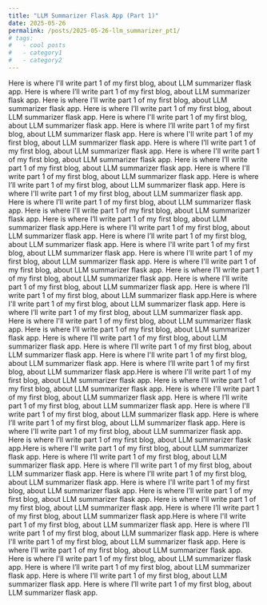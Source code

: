 ```yaml
---
title: "LLM Summarizer Flask App (Part 1)"
date: 2025-05-26
permalink: /posts/2025-05-26-llm_summarizer_pt1/
# tags:
#   - cool posts
#   - category1
#   - category2
---
```


Here is where I'll write part 1 of my first blog, about LLM summarizer flask app. 
Here is where I’ll write part 1 of my first blog, about LLM summarizer flask app.
Here is where I'll write part 1 of my first blog, about LLM summarizer flask app. 
Here is where I’ll write part 1 of my first blog, about LLM summarizer flask app.
Here is where I'll write part 1 of my first blog, about LLM summarizer flask app. 
Here is where I’ll write part 1 of my first blog, about LLM summarizer flask app.
Here is where I'll write part 1 of my first blog, about LLM summarizer flask app. 
Here is where I’ll write part 1 of my first blog, about LLM summarizer flask app.
Here is where I'll write part 1 of my first blog, about LLM summarizer flask app. 
Here is where I’ll write part 1 of my first blog, about LLM summarizer flask app.
Here is where I'll write part 1 of my first blog, about LLM summarizer flask app. 
Here is where I’ll write part 1 of my first blog, about LLM summarizer flask app.
Here is where I'll write part 1 of my first blog, about LLM summarizer flask app. 
Here is where I’ll write part 1 of my first blog, about LLM summarizer flask app.
Here is where I'll write part 1 of my first blog, about LLM summarizer flask app. 
Here is where I’ll write part 1 of my first blog, about LLM summarizer flask app.Here is where I'll write part 1 of my first blog, about LLM summarizer flask app. 
Here is where I’ll write part 1 of my first blog, about LLM summarizer flask app.
Here is where I'll write part 1 of my first blog, about LLM summarizer flask app. 
Here is where I’ll write part 1 of my first blog, about LLM summarizer flask app.
Here is where I'll write part 1 of my first blog, about LLM summarizer flask app. 
Here is where I’ll write part 1 of my first blog, about LLM summarizer flask app.
Here is where I'll write part 1 of my first blog, about LLM summarizer flask app. 
Here is where I’ll write part 1 of my first blog, about LLM summarizer flask app.Here is where I'll write part 1 of my first blog, about LLM summarizer flask app. 
Here is where I’ll write part 1 of my first blog, about LLM summarizer flask app.
Here is where I'll write part 1 of my first blog, about LLM summarizer flask app. 
Here is where I’ll write part 1 of my first blog, about LLM summarizer flask app.
Here is where I'll write part 1 of my first blog, about LLM summarizer flask app. 
Here is where I’ll write part 1 of my first blog, about LLM summarizer flask app.
Here is where I'll write part 1 of my first blog, about LLM summarizer flask app. 
Here is where I’ll write part 1 of my first blog, about LLM summarizer flask app.Here is where I'll write part 1 of my first blog, about LLM summarizer flask app. 
Here is where I’ll write part 1 of my first blog, about LLM summarizer flask app.
Here is where I'll write part 1 of my first blog, about LLM summarizer flask app. 
Here is where I’ll write part 1 of my first blog, about LLM summarizer flask app.
Here is where I'll write part 1 of my first blog, about LLM summarizer flask app. 
Here is where I’ll write part 1 of my first blog, about LLM summarizer flask app.
Here is where I'll write part 1 of my first blog, about LLM summarizer flask app. 
Here is where I’ll write part 1 of my first blog, about LLM summarizer flask app.Here is where I'll write part 1 of my first blog, about LLM summarizer flask app. 
Here is where I’ll write part 1 of my first blog, about LLM summarizer flask app.
Here is where I'll write part 1 of my first blog, about LLM summarizer flask app. 
Here is where I’ll write part 1 of my first blog, about LLM summarizer flask app.
Here is where I'll write part 1 of my first blog, about LLM summarizer flask app. 
Here is where I’ll write part 1 of my first blog, about LLM summarizer flask app.
Here is where I'll write part 1 of my first blog, about LLM summarizer flask app. 
Here is where I’ll write part 1 of my first blog, about LLM summarizer flask app.Here is where I'll write part 1 of my first blog, about LLM summarizer flask app. 
Here is where I’ll write part 1 of my first blog, about LLM summarizer flask app.
Here is where I'll write part 1 of my first blog, about LLM summarizer flask app. 
Here is where I’ll write part 1 of my first blog, about LLM summarizer flask app.
Here is where I'll write part 1 of my first blog, about LLM summarizer flask app. 
Here is where I’ll write part 1 of my first blog, about LLM summarizer flask app.
Here is where I'll write part 1 of my first blog, about LLM summarizer flask app. 
Here is where I’ll write part 1 of my first blog, about LLM summarizer flask app.